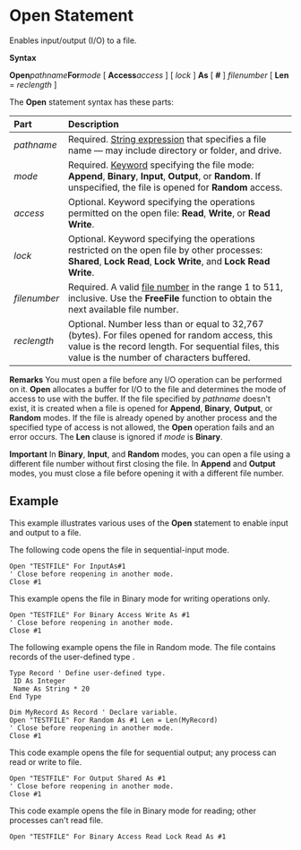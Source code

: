 
# Open Statement

Enables input/output (I/O) to a file.

 **Syntax**

 **Open**_pathname_**For**_mode_ [ **Access**_access_ ] [ _lock_ ] **As** [ **#** ] _filenumber_ [ **Len** = _reclength_ ]

The  **Open** statement syntax has these parts:


|**Part**|**Description**|
|:-----|:-----|
| _pathname_|Required. [String expression](b8bdf64f-5920-1ae9-16d0-b26d09524a30.md) that specifies a file name — may include directory or folder, and drive.|
| _mode_|Required. [Keyword](b8bdf64f-5920-1ae9-16d0-b26d09524a30.md) specifying the file mode: **Append**, **Binary**, **Input**, **Output**, or **Random**. If unspecified, the file is opened for **Random** access.|
| _access_|Optional. Keyword specifying the operations permitted on the open file:  **Read**, **Write**, or **Read Write**.|
| _lock_|Optional. Keyword specifying the operations restricted on the open file by other processes:  **Shared**, **Lock Read**, **Lock Write**, and **Lock Read Write**.|
| _filenumber_|Required. A valid [file number](b8bdf64f-5920-1ae9-16d0-b26d09524a30.md) in the range 1 to 511, inclusive. Use the **FreeFile** function to obtain the next available file number.|
| _reclength_|Optional. Number less than or equal to 32,767 (bytes). For files opened for random access, this value is the record length. For sequential files, this value is the number of characters buffered.|
 **Remarks**
You must open a file before any I/O operation can be performed on it.  **Open** allocates a buffer for I/O to the file and determines the mode of access to use with the buffer.
If the file specified by  _pathname_ doesn't exist, it is created when a file is opened for **Append**, **Binary**, **Output**, or **Random** modes.
If the file is already opened by another process and the specified type of access is not allowed, the  **Open** operation fails and an error occurs.
The  **Len** clause is ignored if _mode_ is **Binary**.


 **Important**  In  **Binary**, **Input**, and **Random** modes, you can open a file using a different file number without first closing the file. In **Append** and **Output** modes, you must close a file before opening it with a different file number.



## Example

This example illustrates various uses of the  **Open** statement to enable input and output to a file.

The following code opens the file in sequential-input mode.




```
Open "TESTFILE" For InputAs#1 
' Close before reopening in another mode. 
Close #1 

```

This example opens the file in Binary mode for writing operations only.




```
Open "TESTFILE" For Binary Access Write As #1 
' Close before reopening in another mode. 
Close #1 

```

The following example opens the file in Random mode. The file contains records of the user-defined type .




```
Type Record ' Define user-defined type. 
 ID As Integer 
 Name As String * 20 
End Type 
 
Dim MyRecord As Record ' Declare variable. 
Open "TESTFILE" For Random As #1 Len = Len(MyRecord) 
' Close before reopening in another mode. 
Close #1 

```

This code example opens the file for sequential output; any process can read or write to file.




```
Open "TESTFILE" For Output Shared As #1 
' Close before reopening in another mode. 
Close #1 

```

This code example opens the file in Binary mode for reading; other processes can't read file.




```
Open "TESTFILE" For Binary Access Read Lock Read As #1 

```

